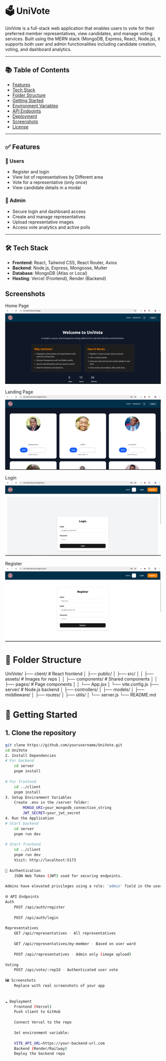 # 🗳️ UniVote

UniVote is a full-stack web application that enables users to vote for their preferred member representatives, view candidates, and manage voting services. Built using the MERN stack (MongoDB, Express, React, Node.js), it supports both user and admin functionalities including candidate creation, voting, and dashboard analytics.

---

## 📚 Table of Contents

- [Features](#features)
- [Tech Stack](#tech-stack)
- [Folder Structure](#folder-structure)
- [Getting Started](#getting-started)
- [Environment Variables](#environment-variables)
- [API Endpoints](#api-endpoints)
- [Deployment](#deployment)
- [Screenshots](#screenshots)
- [License](#license)

---

## ✅ Features

### 👤 Users
- Register and login
- View list of representatives by Different area
- Vote for a representative (only once)
- View candidate details in a modal

### 🔐 Admin
- Secure login and dashboard access
- Create and manage representatives
- Upload representative images
- Access vote analytics and active polls

---

## 🛠 Tech Stack

- **Frontend**: React, Tailwind CSS, React Router, Axios
- **Backend**: Node.js, Express, Mongoose, Multer
- **Database**: MongoDB (Atlas or Local)
- **Hosting**: Vercel (Frontend), Render (Backend)

## Screenshots
Home Page
    ![Home Page](./screenshots/HomePage.png)

Landing Page
    ![landingPage Screenshot](./screenshots/landingPage.png)

Login
    ![Login Screenshot](./screenshots/login.png)

Register
    ![Register Screenshot](./screenshots/register.png)
# 📁 Folder Structure

UniVote/
├── client/ # React frontend
│ ├── public/
│ ├── src/
│ │ ├── assets/ # Images for reps
│ │ ├── components/ # Shared components
│ │ ├── pages/ # Page components
│ │ └── App.jsx
│ └── vite.config.js
├── server/ # Node.js backend
│ ├── controllers/
│ ├── models/
│ ├── middleware/
│ ├── routes/
│ ├── utils/
│ └── server.js
└── README.md

# 🚀 Getting Started

## 1. Clone the repository

```bash
git clone https://github.com/yourusername/UniVote.git
cd UniVote
2. Install Dependencies
# For backend
    cd server
    pnpm install

# For frontend
    cd ../client
    pnpm install
3. Setup Environment Variables
    Create .env in the /server folder:
        MONGO_URI=your_mongodb_connection_string
        JWT_SECRET=your_jwt_secret
4. Run the Application
# Start backend
    cd server
    pnpm run dev

# Start frontend
    cd ../client
    pnpm run dev
    Visit: http://localhost:5173

🔐 Authentication
    JSON Web Token (JWT) used for securing endpoints.

Admins have elevated privileges using a role: 'admin' field in the user model.

🌐 API Endpoints
Auth
    POST /api/auth/register

    POST /api/auth/login

Representatives
    GET /api/representatives - All representatives

    GET /api/representatives/my-member - Based on user ward

    POST /api/representatives - Admin only (image upload)

Voting
    POST /api/vote/:repId - Authenticated user vote

🖼️ Screenshots
    Replace with real screenshots of your app


☁️ Deployment
    Frontend (Vercel)
    Push client to GitHub

    Connect Vercel to the repo

    Set environment variable:

    VITE_API_URL=https://your-backend-url.com
    Backend (Render/Railway)
    Deploy the backend repo
